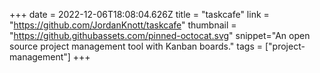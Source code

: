 +++
date = 2022-12-06T18:08:04.626Z
title = "taskcafe"
link = "https://github.com/JordanKnott/taskcafe"
thumbnail = "https://github.githubassets.com/pinned-octocat.svg"
snippet="An open source project management tool with Kanban boards."
tags = ["project-management"]
+++
